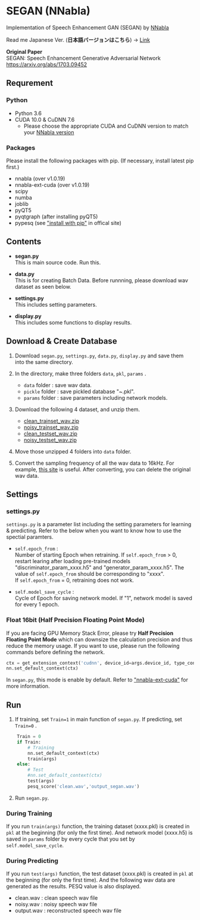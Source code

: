 # SEGAN (NNabla)

Implementation of Speech Enhancement GAN (SEGAN) by [NNabla](https://nnabla.readthedocs.io/en/latest/#)

Read me Japanese Ver.  (**日本語バージョンはこちら**) -> [Link](https://github.com/YosukeSugiura/SEGAN/blob/master/README_ja.md)

**Original Paper**  
SEGAN: Speech Enhancement Generative Adversarial Network  
https://arxiv.org/abs/1703.09452

##  Requrement

### Python

  - Python 3.6
  - CUDA 10.0 & CuDNN 7.6
    + Please choose the appropriate CUDA and CuDNN version to match your [NNabla version](https://github.com/sony/nnabla/releases) 

### Packages

Please install the following packages with pip.
(If necessary, install latest pip first.)

  - nnabla  (over v1.0.19)
  - nnabla-ext-cuda  (over v1.0.19)
  - scipy 
  - numba  
  - joblib  
  - pyQT5  
  - pyqtgraph  (after installing pyQT5)
  - pypesq (see ["install with pip"](https://github.com/ludlows/python-pesq#install-with-pip) in offical site)

## Contents

  - **segan.py**  
      This is main source code. Run this.
  
  - **data.py**  
      This is for creating Batch Data. Before runnning, please download wav dataset as seen below.
      
  - **settings.py**  
      This includes setting parameters.
      
  - **display.py**  
      This includes some functions to display results.

## Download & Create Database

   1.   Download ```segan.py```, ```settings.py```, ```data.py```, ```display.py``` and save them into the same directory.
   
   2.  In the directory, make three folders  ```data```, ```pkl```, ```params``` .
   
        - ```data```  folder :  save wav data.
        - ```pickle``` folder  :  save pickled database "~.pkl".
        - ```params``` folder  :  save parameters including network models.

   3.   Download  the following 4 dataset, and unzip them.

          - [clean_trainset_wav.zip](http://datashare.is.ed.ac.uk/bitstream/handle/10283/1942/clean_trainset_wav.zip)
          - [noisy_trainset_wav.zip](http://datashare.is.ed.ac.uk/bitstream/handle/10283/1942/noisy_trainset_wav.zip)
          - [clean_testset_wav.zip](http://datashare.is.ed.ac.uk/bitstream/handle/10283/1942/clean_testset_wav.zip)
          - [noisy_testset_wav.zip](http://datashare.is.ed.ac.uk/bitstream/handle/10283/1942/noisy_testset_wav.zip)

   4. Move those unzipped 4 folders into ```data```  folder.

   5.  Convert the sampling frequency of all the wav data to 16kHz.
         For example, [this site](https://online-audio-converter.com/) is useful.
         After converting, you can delete the original wav data. 
    
## Settings

### settings.py

```settings.py``` is a parameter list including the setting parameters for learning & predicting.
Refer to the below when you want to know how to use the spectial paramters.

- `self.epoch_from` :   
   Number of starting Epoch when retraining. If `self.epoch_from` > 0, restart learing after loading pre-trained models "discriminator_param_xxxx.h5" and "generator_param_xxxx.h5". The value of  `self.epoch_from` should be corresponding to "xxxx".  
   If `self.epoch_from` = 0, retraining does not work.
   
 - `self.model_save_cycle` :  
    Cycle of Epoch for saving network model. If "1", network model is saved for every 1 epoch.

   
### Float 16bit (Half Precision Floating Point Mode)

If you are facing GPU Memory Stack Error, please try **Half Precision Floating Point Mode** which can downsize the calculation precision and thus reduce the memory usage. If you want to use, please run the following commands before defining the network.
```python
ctx = get_extension_context('cudnn', device_id=args.device_id, type_config='half')
nn.set_default_context(ctx)
```
In `segan.py`, this mode is enable by default.
Refer to ["nnabla-ext-cuda"](https://github.com/sony/nnabla-ext-cuda) for more information.
   
##  Run

   1. If training, set ```Train=1``` in main function of ```segan.py```. If predicting, set ```Train=0``` .
   
```python
    Train = 0
    if Train:
        # Training
        nn.set_default_context(ctx)
        train(args)
    else:
        # Test
        #nn.set_default_context(ctx)
        test(args)
        pesq_score('clean.wav','output_segan.wav')
```

   2.  Run ```segan.py```.
   
### During Training

If you run ```train(args)``` function,  the training dataset (xxxx.pkl) is created in ```pkl``` at the beginning (for only the first time). And network model (xxxx.h5) is saved in ```params``` folder by every cycle that you set by ```self.model_save_cycle```.
   
### During Predicting
 
 If you run ```test(args)``` function,  the test dataset (xxxx.pkl) is created in ```pkl``` at the beginning (for only the first time). And the following wav data are generated as the results. PESQ value is also displayed.
   
   - clean.wav  :  clean speech wav file
   - noisy.wav  :  noisy speech wav file
   - output.wav  : reconstructed speech wav file
